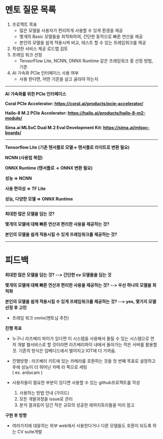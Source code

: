 # 멘토 질문 목록


1. 프로젝트 목표
    - 많은 모델을 사용자가 편리하게 사용할 수 있게 환경을 제공
    - 몇개의 Basic 모델들을 최적화하여, 간단한 동작으로 빠른 연산을 제공
    - 본인의 모델을 쉽게 적용시켜 비교, 테스트 할 수 있는 프레임워크를 제공
2. 작성한 서비스 제공 로드맵 검토
3. 프레임 워크 선정
    - TensorFlow Lite, NCNN, ONNX Runtime 같은 프레임워크 중 선정 방법, 기준
4. AI 가속화 PCIe 인터페이스 사용 여부
    - 사용 한다면, 어떤 기준을 삼고 골라야 하는지
  
<hr/>

**AI 가속화를 위한 PCIe 인터페이스**

**Coral PCIe Accelerator: https://coral.ai/products/pcie-accelerator/**

**Hailo-8 M.2 PCIe Accelerator: https://hailo.ai/products/hailo-8-m2-module/**

**Sima.ai MLSoC Dual M.2 Eval Development Kit: https://sima.ai/mlsoc-boards/**

---

**Tensorflow Lite (기존 텐서플로 모델→ 텐서플로 라이트로 변환 필요)**

**NCNN (사용법 복잡)**

**ONNX Runtime (텐서플로 → ONNX 변환 필요)**

**성능 ⇒ NCNN**

**사용 편의성 ⇒ TF Lite**

**성능, 다양한 모델 ⇒ ONNX Runtime**

---

**최대한 많은 모델을 담는 것?**

**몇개의 모델에 대해 빠른 연산과 편리한 사용을 제공하는 것?**

**본인의 모델을 쉽게 적용시킬 수 있게 프레임워크를 제공하는 것?**

---
# 피드백 

 **최대한 많은 모델을 담는 것? --> 간단한 cv 모델들을 담는 것**   
 
 **몇개의 모델에 대해 빠른 연산과 편리한 사용을 제공하는 것? --> 우선 하나의 모델을 최적화**   
   
 **본인의 모델을 쉽게 적용시킬 수 있게 프레임워크를 제공하는 것? --> yes, 몇가지 모델 선정 후 고민**     
 - 프레임 워크 onnix(멘토님 추천)
 
 **진행 목표**    
   - 누구나 라즈베리 파이가 있다면 이 시스템을 사용해서 돌릴 수 있는 시스템으로 먼저 개발
     웹서비스로 할 것이라면 라즈베리파이 내에서 돌아가는 작은 서버를 활용할 것.
     기존의 방식은 임베디드에서 멀어지고 IOT에 더 가까움.
        
  - 진행방향 : 라즈베리 키트에 있는 카메라를 호환하는 것을 첫 번째 목표로 설정하고 후에 성능이 더 뛰어난 카메                라 쪽으로 세팅   
              ( ex. arducam )      
  - 사용자들이 필요한 부분이 있다면 사용할 수 있는 github프로젝트를 작성
      1. 사용하는 방법 안내 (가이드)
      2. 모든 개발과정을 issue로 관리
      3. 분석 결과등이 담긴 작은 규모의 성공한 레파지토리들을 미리 참고 
    
  **구현 후 방향**    
 - 여러가지에 대응하는 외부 web에서 사용한다거나 다른 모델들도 호환이 되도록 하는 CV suite개발
   
            
